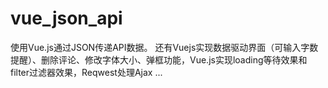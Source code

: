 # vue_json_api
使用Vue.js通过JSON传递API数据。 还有Vuejs实现数据驱动界面（可输入字数提醒）、删除评论、修改字体大小、弹框功能，Vue.js实现loading等待效果和filter过滤器效果，Reqwest处理Ajax ...
